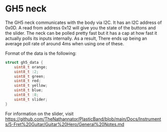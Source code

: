# GH5 neck

The GH5 neck communicates with the body via I2C. It has an I2C address of 0x0D. A read from address 0x12 will give you the state of the buttons and the slider.
The neck can be polled pretty fast but it has a cap at how fast it actually polls its inputs internally. As a result, There ends up being an average poll rate of around 4ms when using one of these.

Format of the data is the following:

```c
struct gh5_data {
    uint8_t orange;
    uint8_t :2;
    uint8_t green;
    uint8_t red;
    uint8_t yellow;
    uint8_t blue;
    uint8_t :8;
    uint8_t slider;
}
```

For information on the slider, visit https://github.com/TheNathannator/PlasticBand/blob/main/Docs/Instruments/5-Fret%20Guitar/Guitar%20Hero/General%20Notes.md